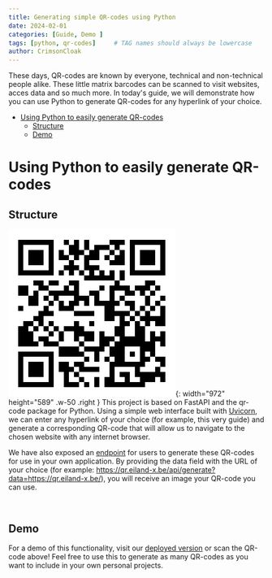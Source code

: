 ```yaml
---
title: Generating simple QR-codes using Python
date: 2024-02-01
categories: [Guide, Demo ]
tags: [python, qr-codes]     # TAG names should always be lowercase
author: CrimsonCloak
---
```


These days, QR-codes are known by everyone, technical and non-technical people alike. These little matrix barcodes can be scanned to visit websites, acces data and so much more. In today's guide, we will demonstrate how you can use Python to generate QR-codes for any hyperlink of your choice.

- [Using Python to easily generate QR-codes](#using-python-to-easily-generate-qr-codes)
  - [Structure](#structure)
  - [Demo](#demo)


# Using Python to easily generate QR-codes



## Structure
![QR code for this blogpost](/assets/img/20240201/qr-code.png){: width="972" height="589" .w-50 .right }
This project is based on FastAPI and the qr-code package for Python. Using a simple web interface built with [Uvicorn](https://www.uvicorn.org/), we can enter any hyperlink of your choice (for example, this very guide) and generate a corresponding QR-code that will allow us to navigate to the chosen website with any internet browser.


We have also exposed an [endpoint](https://qr.eiland-x.be/api/generate?data=https://example.com) for users to generate these QR-codes for use in your own application. By providing the data field with the URL of your choice (for example: https://qr.eiland-x.be/api/generate?data=https://qr.eiland-x.be/), you will receive an image your QR-code you can use.

<br>


## Demo

For a demo of this functionality, visit our [deployed version](https://qr.eiland-x.be) or scan the QR-code above! Feel free to use this to generate as many QR-codes as you want to include in your own personal projects.

